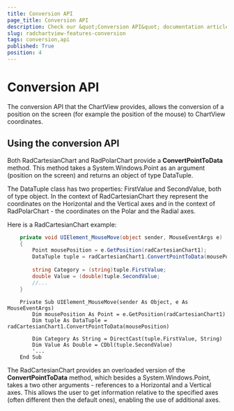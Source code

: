 ```yaml
---
title: Conversion API
page_title: Conversion API
description: Check our &quot;Conversion API&quot; documentation article for the RadChartView {{ site.framework_name }} control.
slug: radchartview-features-conversion
tags: conversion,api
published: True
position: 4
---
```


# Conversion API

The conversion API that the ChartView provides, allows the conversion of a position on the screen (for example the position of the mouse) to ChartView coordinates.
      

## Using the conversion API

Both RadCartesianChart and RadPolarChart provide a __ConvertPointToData__ method. This method takes a System.Windows.Point as an argument (position on the screen) and returns an object of type DataTuple.
        

The DataTuple class has two properties: FirstValue and SecondValue, both of type object. In the context of RadCartesianChart they represent the coordinates on the Horizontal and the Vertical axes and in the context of RadPolarChart - the coordinates on the Polar and the Radial axes.
        

Here is a RadCartesianChart example:

```C#
	private void UIElement_MouseMove(object sender, MouseEventArgs e)
	{
	    Point mousePosition = e.GetPosition(radCartesianChart1);
	    DataTuple tuple = radCartesianChart1.ConvertPointToData(mousePosition);
	
	    string Category = (string)tuple.FirstValue;
	    double Value = (double)tuple.SecondValue;
	    //...
	}
```
```VB.NET
	Private Sub UIElement_MouseMove(sender As Object, e As MouseEventArgs)
		Dim mousePosition As Point = e.GetPosition(radCartesianChart1)
		Dim tuple As DataTuple = radCartesianChart1.ConvertPointToData(mousePosition)
	
		Dim Category As String = DirectCast(tuple.FirstValue, String)
		Dim Value As Double = CDbl(tuple.SecondValue)
		'...
	End Sub
```

The RadCartesianChart provides an overloaded version of the __ConvertPointToData__ method, which besides a System.Windows.Point, takes a two other arguments - references to a Horizontal and a Vertical axes. This allows the user to get information relative to the specified axes (often different then the default ones), enabling the use of additional axes.
        
